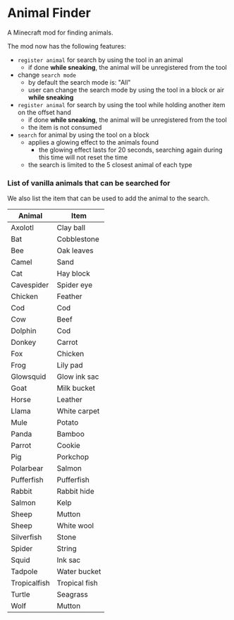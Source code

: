 # Animal Finder
A Minecraft mod for finding animals.

The mod now has the following features:
- `register animal` for search by using the tool in an animal
    - if done **while sneaking**, the animal will be unregistered from the tool
- change `search mode`
    - by default the search mode is: "All"
    - user can change the search mode by using the tool in a block or air **while sneaking**
- `register animal` for search by using the tool while holding another item on the offset hand
    - if done **while sneaking**, the animal will be unregistered from the tool
    - the item is not consumed
- `search` for animal by using the tool on a block
    - applies a glowing effect to the animals found
      - the glowing effect lasts for 20 seconds, searching again during this time will not reset the time
    - the search is limited to the  5 closest animal of each type


### List of vanilla animals that can be searched for

We also list the item that can be used to add the animal to the search.

| Animal | Item|
|---|---|
| Axolotl | Clay ball |
| Bat | Cobblestone |
| Bee | Oak leaves |
| Camel | Sand |
| Cat | Hay block |
| Cavespider | Spider eye |
| Chicken | Feather |
| Cod | Cod |
| Cow | Beef |
| Dolphin | Cod |
| Donkey | Carrot |
| Fox | Chicken |
| Frog | Lily pad |
| Glowsquid | Glow ink sac |
| Goat | Milk bucket |
| Horse | Leather |
| Llama | White carpet |
| Mule | Potato |
| Panda | Bamboo |
| Parrot | Cookie |
| Pig | Porkchop |
| Polarbear | Salmon |
| Pufferfish | Pufferfish |
| Rabbit | Rabbit hide |
| Salmon | Kelp |
| Sheep | Mutton |
| Sheep | White wool |
| Silverfish | Stone |
| Spider | String |
| Squid | Ink sac |
| Tadpole | Water bucket |
| Tropicalfish | Tropical fish |
| Turtle | Seagrass |
| Wolf | Mutton |